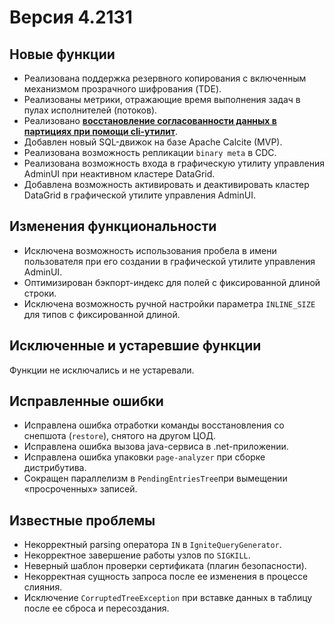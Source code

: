 # Версия 4.2131

## Новые функции

-   Реализована поддержка резервного копирования с включенным механизмом прозрачного шифрования (TDE).
-   Реализованы метрики, отражающие время выполнения задач в пулах исполнителей (потоков).
-   Реализовано [**восстановление согласованности данных в партициях при помощи cli-утилит**](../../administration-guide/md/index.md).
-   Добавлен новый SQL-движок на базе Apache Calcite (MVP).
-   Реализована возможность репликации `binary meta` в CDC.
-   Реализована возможность входа в графическую утилиту управления AdminUI при неактивном кластере DataGrid.
-   Добавлена возможность активировать и деактивировать кластер DataGrid в графической утилите управления AdminUI.

## Изменения функциональности

-   Исключена возможность использования пробела в имени пользователя при его создании в графической утилите управления AdminUI.
-   Оптимизирован бэкпорт-индекс для полей с фиксированной длиной строки.
-   Исключена возможность ручной настройки параметра `INLINE_SIZE` для типов с фиксированной длиной.

## Исключенные и устаревшие функции

Функции не исключались и не устаревали.

## Исправленные ошибки

-   Исправлена ошибка отработки команды восстановления со снепшота (`restore`), снятого на другом ЦОД.
-   Исправлена ошибка вызова java-сервиса в .net-приложении.
-   Исправлена ошибка упаковки `page-analyzer` при сборке дистрибутива.
-   Сокращен параллелизм в `PendingEntriesTree`при вымещении «просроченных» записей.

## Известные проблемы

-   Некорректный parsing оператора `IN` в `IgniteQueryGenerator`.
-   Некорректное завершение работы узлов по `SIGKILL`.
-   Неверный шаблон проверки сертификата (плагин безопасности).
-   Некорректная сущность запроса после ее изменения в процессе слияния.
-   Исключение `CorruptedTreeException` при вставке данных в таблицу после ее сброса и пересоздания.
